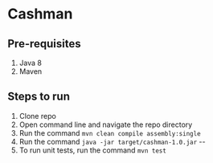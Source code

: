 # Cashman

## Pre-requisites
1. Java 8
2. Maven

## Steps to run
1. Clone repo
2. Open command line and navigate the repo directory
3. Run the command `mvn clean compile assembly:single`
4. Run the command `java -jar target/cashman-1.0.jar`
--
5. To run unit tests, run the command `mvn test`

